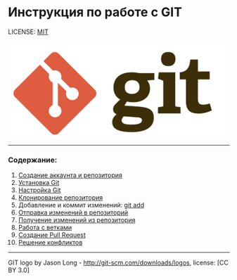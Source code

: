 # Инструкция по работе с GIT

LICENSE: [MIT][def]

[def]: ./license.md

![](./git.png)
____

### Содержание: 
1. [Создание аккаунта и репозитория](./reg.md)
2. [Установка Git](./instal.md)
3. [Настройка Git](./config.md)
4. [Клонирование репозитория](./clone.md)
5. Добавление и коммит изменений: [git add](./add.md)
6. [Отправка изменений в репозиторий](./push.md)
7. [Получение изменений из репозитория](./pull.md)
8. [Работа с ветками](./checkout%20-b.md)
9. [Создание Pull Request](./Pull%20Request.md)
10. [Решение конфликтов](./conflict.md)

____

GIT logo by Jason Long - http://git-scm.com/downloads/logos, license: [CC BY 3.0]


